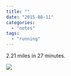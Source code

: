 ```yaml
---
title: ""
date: "2015-08-11"
categories: 
  - "notes"
tags: 
  - "running"
---
```


2.21 miles in 27 minutes.

[![](images/Me-knackered-after-running-768x1024.jpeg)](http://davidpeach.co.uk/wp-content/uploads/2021/02/Me-knackered-after-running.jpeg)
